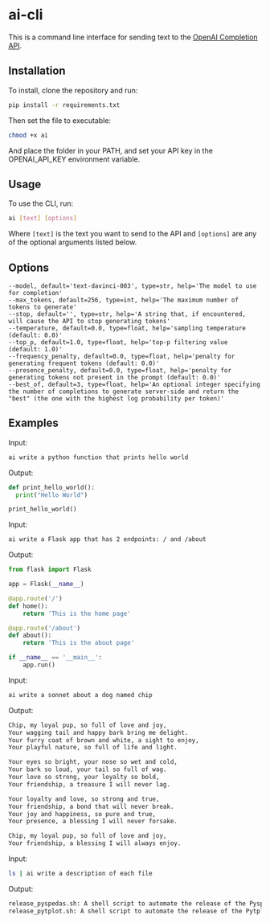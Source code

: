 # ai-cli

This is a command line interface for sending text to the [OpenAI Completion API](https://beta.openai.com/docs/api-reference/completions/create).

## Installation

To install, clone the repository and run:

```bash
pip install -r requirements.txt
```

Then set the file to executable:

```bash
chmod +x ai
```

And place the folder in your PATH, and set your API key in the OPENAI_API_KEY environment variable. 

## Usage

To use the CLI, run:

```bash
ai [text] [options]
```

Where `[text]` is the text you want to send to the API and `[options]` are any of the optional arguments listed below.

## Options
    --model, default='text-davinci-003', type=str, help='The model to use for completion'
    --max_tokens, default=256, type=int, help='The maximum number of tokens to generate'
    --stop, default='', type=str, help='A string that, if encountered, will cause the API to stop generating tokens'
    --temperature, default=0.0, type=float, help='sampling temperature (default: 0.0)'
    --top_p, default=1.0, type=float, help='top-p filtering value (default: 1.0)'
    --frequency_penalty, default=0.0, type=float, help='penalty for generating frequent tokens (default: 0.0)'
    --presence_penalty, default=0.0, type=float, help='penalty for generating tokens not present in the prompt (default: 0.0)'
    --best_of, default=3, type=float, help='An optional integer specifying the number of completions to generate server-side and return the "best" (the one with the highest log probability per token)'

## Examples

Input:
```bash
ai write a python function that prints hello world
```

Output:
```python
def print_hello_world():
  print("Hello World")

print_hello_world()
```

Input:
```bash
ai write a Flask app that has 2 endpoints: / and /about
```

Output:
```python
from flask import Flask

app = Flask(__name__)

@app.route('/')
def home():
    return 'This is the home page'

@app.route('/about')
def about():
    return 'This is the about page'

if __name__ == '__main__':
    app.run()
```

Input:
```bash
ai write a sonnet about a dog named chip
```

Output:
```bash
Chip, my loyal pup, so full of love and joy,
Your wagging tail and happy bark bring me delight.
Your furry coat of brown and white, a sight to enjoy,
Your playful nature, so full of life and light.

Your eyes so bright, your nose so wet and cold,
Your bark so loud, your tail so full of wag.
Your love so strong, your loyalty so bold,
Your friendship, a treasure I will never lag.

Your loyalty and love, so strong and true,
Your friendship, a bond that will never break.
Your joy and happiness, so pure and true,
Your presence, a blessing I will never forsake.

Chip, my loyal pup, so full of love and joy,
Your friendship, a blessing I will always enjoy.
```

Input:
```bash
ls | ai write a description of each file
```

Output:
```bash
release_pyspedas.sh: A shell script to automate the release of the Pyspedas package.
release_pytplot.sh: A shell script to automate the release of the Pytplot package.
```